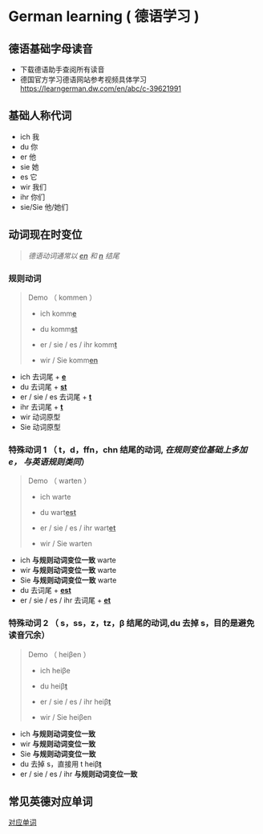 # German learning ( 德语学习 )

## 德语基础字母读音

- 下载德语助手查阅所有读音
- 德国官方学习德语网站参考视频具体学习 https://learngerman.dw.com/en/abc/c-39621991

## 基础人称代词

- ich 我
- du 你
- er 他
- sie 她
- es 它
- wir 我们
- ihr 你们
- sie/Sie 他/她们

## 动词现在时变位

> _德语动词通常以 <u>**en**</u> 和 **<u>n</u>** 结尾_

### 规则动词

> Demo （ kommen ）
>
> - ich komm<u>**e**</u>
>
> - du komm<u>**st**</u>
> - er / sie / es / ihr komm<u>**t**</u>
> - wir / Sie komm<u>**en**</u>

- ich 去词尾 + <u>**e**</u>
- du 去词尾 + <u>**st**</u>
- er / sie / es 去词尾 + <u>**t**</u>
- ihr 去词尾 + <u>**t**</u>
- wir 动词原型
- Sie 动词原型

### 特殊动词 1 （ t，d，ffn，chn 结尾的动词, _在规则变位基础上多加 e， 与英语规则类同_）

> Demo （ warten ）
>
> - ich warte
>
> - du wart<u>**est**</u>
> - er / sie / es / ihr wart<u>**et**</u>
> - wir / Sie warten

- ich **与规则动词变位一致** warte
- wir **与规则动词变位一致** warte
- Sie **与规则动词变位一致** warte
- du 去词尾 + <u>**est**</u>
- er / sie / es / ihr 去词尾 + <u>**et**</u>

### 特殊动词 2 （ s，ss，z，tz，β 结尾的动词,du 去掉 s，目的是避免读音冗余）

> Demo （ heiβen ）
>
> - ich heiβe
>
> - du heiβ<u>**t**</u>
> - er / sie / es / ihr heiβ<u>**t**</u>
> - wir / Sie heiβen

- ich **与规则动词变位一致**
- wir **与规则动词变位一致**
- Sie **与规则动词变位一致**
- du 去掉 s，直接用 t heiβ<u>**t**</u>
- er / sie / es / ihr **与规则动词变位一致**

## 常见英德对应单词

[对应单词](./English_Deutsch.md)
